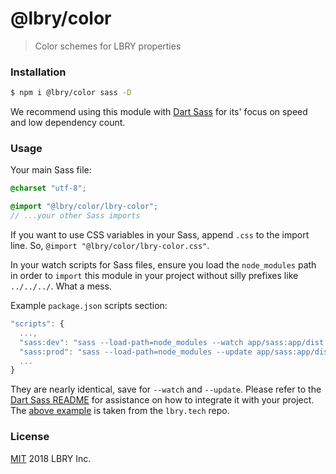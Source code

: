 # @lbry/color
> Color schemes for LBRY properties



### Installation

```bash
$ npm i @lbry/color sass -D
```

We recommend using this module with [Dart Sass](https://www.npmjs.com/package/sass) for its' focus on speed and low dependency count.



### Usage

Your main Sass file:

```scss
@charset "utf-8";

@import "@lbry/color/lbry-color";
// ...your other Sass imports
```

If you want to use CSS variables in your Sass, append `.css` to the import line. So, `@import "@lbry/color/lbry-color.css"`.

In your watch scripts for Sass files, ensure you load the `node_modules` path in order to `import` this module in your project without silly prefixes like `../../../`. What a mess.

Example `package.json` scripts section:

```js
"scripts": {
  ...,
  "sass:dev": "sass --load-path=node_modules --watch app/sass:app/dist --style compressed",
  "sass:prod": "sass --load-path=node_modules --update app/sass:app/dist --style compressed",
  ...
}
```

They are nearly identical, save for `--watch` and `--update`. Please refer to the [Dart Sass README](https://github.com/sass/dart-sass/blob/master/README.md) for assistance on how to integrate it with your project. The [above example](https://github.com/lbryio/lbry.tech/blob/master/package.json) is taken from the `lbry.tech` repo.



### License

[MIT](LICENSE) 2018 LBRY Inc.
